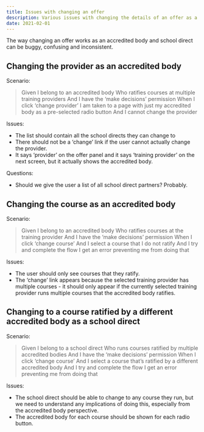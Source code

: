 ```yaml
---
title: Issues with changing an offer
description: Various issues with changing the details of an offer as a user who belongs to an accredited body or a school direct
date: 2021-02-01
---
```


The way changing an offer works as an accredited body and school direct can be buggy, confusing and inconsistent.

## Changing the provider as an accredited body

Scenario:

> Given I belong to an accredited body
> Who ratifies courses at multiple training providers
> And I have the ‘make decisions’ permission
> When I click ‘change provider’
> I am taken to a page with just my accredited body as a pre-selected radio button
> And I cannot change the provider

Issues:

- The list should contain all the school directs they can change to
- There should not be a ‘change’ link if the user cannot actually change the provider.
- It says ‘provider’ on the offer panel and it says ‘training provider’ on the next screen, but it actually shows the accredited body.

Questions:

- Should we give the user a list of all school direct partners? Probably.

## Changing the course as an accredited body

Scenario:

> Given I belong to an accredited body
> Who ratifies courses at the training provider
> And I have the ‘make decisions’ permission
> When I click ‘change course’
> And I select a course that I do not ratify
> And I try and complete the flow
> I get an error preventing me from doing that

Issues:

- The user should only see courses that they ratify.
- The ‘change’ link appears because the selected training provider has multiple courses - it should only appear if the currently selected training provider runs multiple courses that the accredited body ratifies.

## Changing to a course ratified by a different accredited body as a school direct

Scenario:

> Given I belong to a school direct
> Who runs courses ratified by multiple accredited bodies
> And I have the ‘make decisions’ permission
> When I click ‘change course’
> And I select a course that’s ratified by a different accredited body
> And I try and complete the flow
> I get an error preventing me from doing that

Issues:

- The school direct should be able to change to any course they run, but we need to understand any implications of doing this, especially from the accredited body perspective.
- The accredited body for each course should be shown for each radio button.

